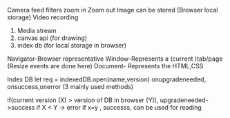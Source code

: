 Camera feed
filters
zoom in 
Zoom out
Image can be stored (Browser local storage)
Video recording

1. Media stream
2. canvas api (for drawing)
3. index db (for local storage in browser)

Navigator-Browser representative
Window-Represents a (current )tab/page (Resize events are done here)
Document- Represents the HTML,CSS

Index DB
let req = indexedDB.open(name,version)
onupgradeneeded, onsuccess,onerror (3 mainly used methods)

if(current version (X) > version of DB in browser (Y)), upgradeneeded->success
if X < Y -> error
if x=y , successs, can be used for reading